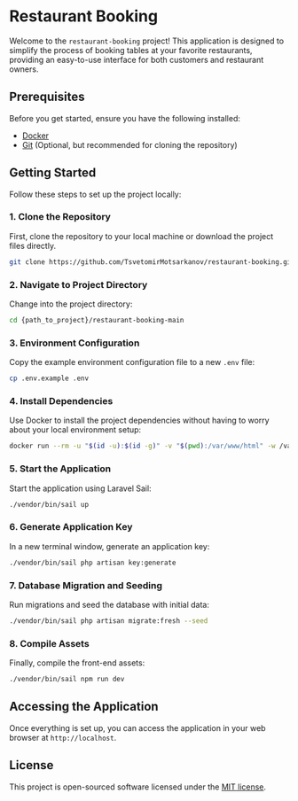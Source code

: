 # Restaurant Booking

Welcome to the `restaurant-booking` project! This application is designed to simplify the process of booking tables at your favorite restaurants, providing an easy-to-use interface for both customers and restaurant owners.

## Prerequisites

Before you get started, ensure you have the following installed:

-   [Docker](https://www.docker.com/get-started)
-   [Git](https://git-scm.com/book/en/v2/Getting-Started-Installing-Git) (Optional, but recommended for cloning the repository)

## Getting Started

Follow these steps to set up the project locally:

### 1. Clone the Repository

First, clone the repository to your local machine or download the project files directly.

```bash
git clone https://github.com/TsvetomirMotsarkanov/restaurant-booking.git
```

### 2. Navigate to Project Directory

Change into the project directory:

```bash
cd {path_to_project}/restaurant-booking-main
```

### 3. Environment Configuration

Copy the example environment configuration file to a new `.env` file:

```bash
cp .env.example .env
```

### 4. Install Dependencies

Use Docker to install the project dependencies without having to worry about your local environment setup:

```bash
docker run --rm -u "$(id -u):$(id -g)" -v "$(pwd):/var/www/html" -w /var/www/html laravelsail/php83-composer:latest composer install --ignore-platform-reqs
```

### 5. Start the Application

Start the application using Laravel Sail:

```bash
./vendor/bin/sail up
```

### 6. Generate Application Key

In a new terminal window, generate an application key:

```bash
./vendor/bin/sail php artisan key:generate
```

### 7. Database Migration and Seeding

Run migrations and seed the database with initial data:

```bash
./vendor/bin/sail php artisan migrate:fresh --seed
```

### 8. Compile Assets

Finally, compile the front-end assets:

```bash
./vendor/bin/sail npm run dev
```

## Accessing the Application

Once everything is set up, you can access the application in your web browser at `http://localhost`.

## License

This project is open-sourced software licensed under the [MIT license](LICENSE).
